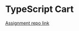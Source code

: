 # TypeScript Cart

[Assignment repo link](https://github.com/ReCoded-Org/curriculum-backend-typescript-cart)